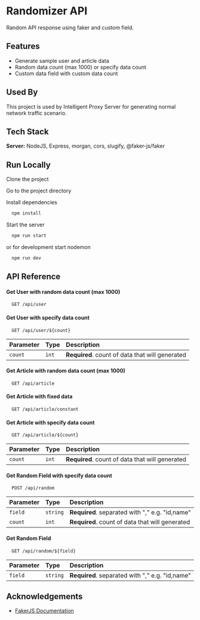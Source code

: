 # Randomizer API

Random API response using faker and custom field.

## Features

- Generate sample user and article data
- Random data count (max 1000) or specify data count
- Custom data field with custom data count

## Used By

This project is used by Intelligent Proxy Server for generating normal network traffic scenario.

## Tech Stack

**Server:** NodeJS, Express, morgan, cors, slugify, @faker-js/faker

## Run Locally

Clone the project

Go to the project directory

Install dependencies

```bash
  npm install
```

Start the server

```bash
  npm run start
```

or for development start nodemon

```bash
  npm run dev
```

## API Reference

#### Get User with random data count (max 1000)

```http
  GET /api/user
```

#### Get User with specify data count

```http
  GET /api/user/${count}
```

| Parameter | Type  | Description                                     |
| :-------- | :---- | :---------------------------------------------- |
| `count`   | `int` | **Required**. count of data that will generated |

#### Get Article with random data count (max 1000)

```http
  GET /api/article
```

#### Get Article with fixed data

```http
  GET /api/article/constant
```

#### Get Article with specify data count

```http
  GET /api/article/${count}
```

| Parameter | Type  | Description                                     |
| :-------- | :---- | :---------------------------------------------- |
| `count`   | `int` | **Required**. count of data that will generated |

#### Get Random Field with specify data count

```http
  POST /api/random
```

| Parameter | Type     | Description                                     |
| :-------- | :------- | :---------------------------------------------- |
| `field`   | `string` | **Required**. separated with "," e.g. "id,name" |
| `count`   | `int`    | **Required**. count of data that will generated |

#### Get Random Field

```http
  GET /api/random/${field}
```

| Parameter | Type     | Description                                     |
| :-------- | :------- | :---------------------------------------------- |
| `field`   | `string` | **Required**. separated with "," e.g. "id,name" |

## Acknowledgements

- [FakerJS Documentation](https://fakerjs.dev/)
